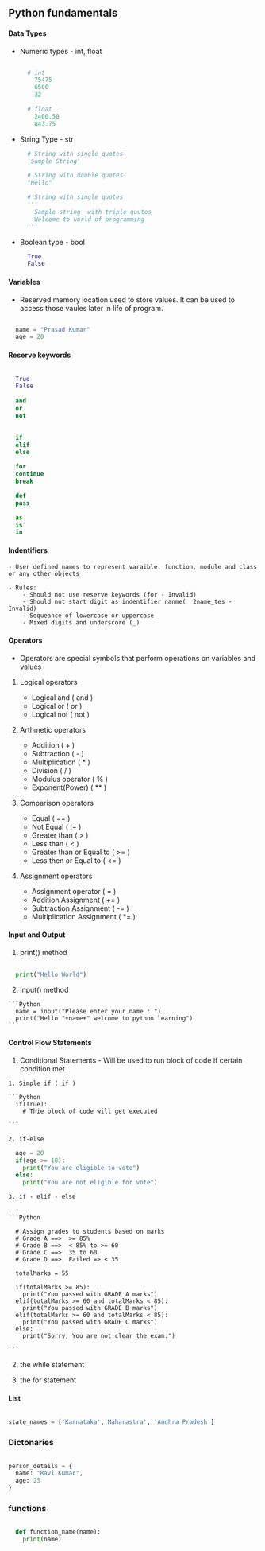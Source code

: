 ## Python fundamentals
#### Data Types
  - Numeric types - int, float

    ```Python

      # int 
        75475
        6500
        32

      # float
        2400.50
        843.75

    ```
  - String Type - str 

    ```Python
      # String with single quotes 
      'Sample String'

      # String with double quotes 
      "Hello"

      # String with single quotes 
      '''
        Sample string  with triple quutes
        Welcome to world of programming
      '''

    ```
  - Boolean type - bool 

    ```Python
      True
      False
    ```


#### Variables

  - Reserved memory location used to store values. It can be used to access those vaules later in life of program.


```Python

  name = "Prasad Kumar"
  age = 20 

```

#### Reserve keywords
```Python

  True
  False
  
  and
  or
  not
  

  if
  elif 
  else 

  for
  continue
  break 

  def
  pass 

  as
  is
  in

```

#### Indentifiers
    - User defined names to represent varaible, function, module and class or any other objects

    - Rules: 
        - Should not use reserve keywords (for - Invalid)
        - Should not start digit as indentifier nanme(  2name_tes - Invalid)
        - Sequeance of lowercase or uppercase
        - Mixed digits and underscore (_)


#### Operators
  - Operators are special symbols that perform operations on variables and values

  1. Logical operators
      - Logical and ( and )
      - Logical or ( or )
      - Logical not ( not )

  2. Arthmetic operators 
      - Addition ( + )
      - Subtraction ( - )
      - Multiplication ( * )
      - Division ( / )
      - Modulus operator ( % )
      - Exponent(Power) ( ** )

  3. Comparison operators
      - Equal ( == )
      - Not Equal ( != )
      - Greater than ( > )
      - Less than ( < )
      - Greater than or Equal to ( >= )
      - Less then or Equal to ( <= )

  4. Assignment operators 
      - Assignment operator ( = )
      - Addition Assignment  ( += )
      - Subtraction Assignment ( -= ) 
      - Multiplication Assignment ( *= )

#### Input and Output 

  1. print() method

```Python
  
  print("Hello World")

```

  2. input() method 
  
    ```Python
      name = input("Please enter your name : ")
      print("Hello "+name+" welcome to python learning")
    ```


#### Control Flow Statements 
  1. Conditional Statements - Will be used to run block of code if certain condition met

    1. Simple if ( if )
    
    ```Python
      if(True):
        # Thie block of code will get executed 

    ```

    2. if-else 
    
  ```Python
    age = 20
    if(age >= 18):
      print("You are eligible to vote")
    else:
      print("You are not eligible for vote")

  ```
    
    3. if - elif - else 

    
    ```Python

      # Assign grades to students based on marks
      # Grade A ==>  >= 85%
      # Grade B ==>  < 85% to >= 60
      # Grade C ==>  35 to 60
      # Grade D ==>  Failed => < 35
      
      totalMarks = 55

      if(totalMarks >= 85):
        print("You passed with GRADE A marks")
      elif(totalMarks >= 60 and totalMarks < 85):
        print("You passed with GRADE B marks")
      elif(totalMarks >= 60 and totalMarks < 85):
        print("You passed with GRADE C marks")
      else:
        print("Sorry, You are not clear the exam.")

    ```

  2. the while statement 

  

  3. the for statement

#### List

  ```Python

  state_names = ['Karnataka','Maharastra', 'Andhra Pradesh']

  ```

### Dictonaries 
  ```Python

  person_details = {
    name: "Ravi Kumar",
    age: 25
  }

  ```
### functions
  ```Python

    def function_name(name):
      print(name)



  ```






  

